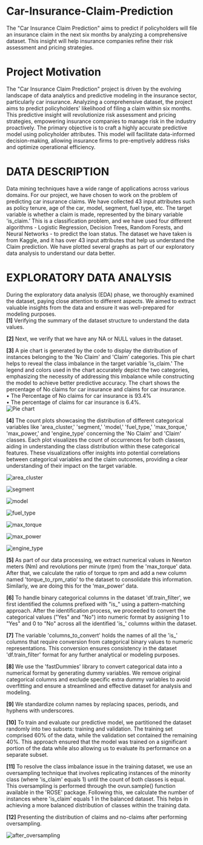 # Car-Insurance-Claim-Prediction
The "Car Insurance Claim Prediction" aims to predict if policyholders will file an insurance claim in the next six months by analyzing a comprehensive dataset. This insight will help insurance companies refine their risk assessment and pricing strategies. 

# Project Motivation
The "Car Insurance Claim Prediction" project is driven by the evolving landscape of data analytics and predictive modeling in the insurance sector, particularly car insurance. Analyzing a comprehensive dataset, the project aims to predict policyholders' likelihood of filing a claim within six months. This predictive insight will revolutionize risk assessment and pricing strategies, empowering insurance companies to manage risk in the industry proactively.
The primary objective is to craft a highly accurate predictive model using policyholder attributes. This model will facilitate data-informed decision-making, allowing insurance firms to pre-emptively address risks and optimize operational efficiency.

# DATA DESCRIPTION 
Data mining techniques have a wide range of applications across various domains. For our project, we have chosen to work on the problem of predicting car insurance claims. We have collected 43 input attributes such as policy tenure, age of the car, model, segment, fuel type, etc. The target variable is whether a claim is made, represented by the binary variable 'is_claim.’ This is a classification problem, and we have used four different algorithms - Logistic Regression, Decision Trees, Random Forests, and Neural Networks - to predict the loan status.
The dataset we have taken is from Kaggle, and it has over 43 input attributes that help us understand the Claim prediction. We have plotted several graphs as part of our exploratory data analysis to understand our data better.

# EXPLORATORY DATA ANALYSIS
During the exploratory data analysis (EDA) phase, we thoroughly examined the dataset, paying close attention to different aspects. We aimed to extract valuable insights from the data and ensure it was well-prepared for modeling purposes.  
**[1]**  Verifying the summary of the dataset structure to understand the data values.

**[2]**  Next, we verify that we have any NA or NULL values in the dataset.  

**[3]**  A pie chart is generated by the code to display the distribution of instances belonging to the 'No Claim' and 'Claim' categories. This pie chart helps to reveal the class imbalance in the target variable 'is_claim.' The legend and colors used in the chart accurately depict the two categories, emphasizing the necessity of addressing this imbalance while constructing the model to achieve better predictive accuracy.
The chart shows the percentage of No claims for car insurance and claims for car insurance.  
•	The Percentage of No claims for car insurance is 93.4%  
•	The percentage of claims for car insurance is 6.4%.  
![Pie chart](https://github.com/krishnaapurva/Car-Insurance-Claim-Prediction/assets/41700695/d8445aca-5817-4b73-8650-9a059e492481)


**[4]** The count plots showcasing the distribution of different categorical variables like 'area_cluster,' 'segment,' 'model,' 'fuel_type,' 'max_torque,' 'max_power,' and 'engine_type' concerning the 'No Claim' and 'Claim' classes. Each plot visualizes the count of occurrences for both classes, aiding in understanding the class distribution within these categorical features. These visualizations offer insights into potential correlations between categorical variables and the claim outcomes, providing a clear understanding of their impact on the target variable.  

![area_cluster](https://github.com/krishnaapurva/Car-Insurance-Claim-Prediction/assets/41700695/e3d5445a-38e9-4d40-baaa-bf526866c8da)

![segment](https://github.com/krishnaapurva/Car-Insurance-Claim-Prediction/assets/41700695/7836e176-963c-42c3-a6be-4a086ebfcfc5)

![model](https://github.com/krishnaapurva/Car-Insurance-Claim-Prediction/assets/41700695/da0c94f5-0d2e-4573-a6db-822523664a29)

![fuel_type](https://github.com/krishnaapurva/Car-Insurance-Claim-Prediction/assets/41700695/9a090d82-452e-4ecc-b947-180dd8ce7cd9)

![max_torque](https://github.com/krishnaapurva/Car-Insurance-Claim-Prediction/assets/41700695/5d28f828-98b2-4ac1-b8ba-c09b016024a5)

![max_power](https://github.com/krishnaapurva/Car-Insurance-Claim-Prediction/assets/41700695/0fcd079a-8d89-4a82-8d45-d9d2a5bc839f)

![engine_type](https://github.com/krishnaapurva/Car-Insurance-Claim-Prediction/assets/41700695/101152ce-d3c7-4b91-9130-2a7a18e357f1)


**[5]** As part of our data processing, we extract numerical values in Newton meters (Nm) and revolutions per minute (rpm) from the 'max_torque' data. After that, we calculate the ratio of torque to rpm and add a new column named 'torque_to_rpm_ratio' to the dataset to consolidate this information. Similarly, we are doing this for the ‘max_power’ data.  

**[6]** To handle binary categorical columns in the dataset 'df.train_filter', we first identified the columns prefixed with "is_" using a pattern-matching approach. After the identification process, we proceeded to convert the categorical values ("Yes" and "No") into numeric format by assigning 1 to "Yes" and 0 to "No" across all the identified 'is_' columns within the dataset.  

**[7]** The variable 'columns_to_convert' holds the names of all the 'is_' columns that require conversion from categorical binary values to numeric representations. This conversion ensures consistency in the dataset 'df.train_filter' format for any further analytical or modeling purposes.  

**[8]** We use the 'fastDummies' library to convert categorical data into a numerical format by generating dummy variables. We remove original categorical columns and exclude specific extra dummy variables to avoid overfitting and ensure a streamlined and effective dataset for analysis and modeling.  

**[9]** We standardize column names by replacing spaces, periods, and hyphens with underscores.  

**[10]** To train and evaluate our predictive model, we partitioned the dataset randomly into two subsets: training and validation. The training set comprised 60% of the data, while the validation set contained the remaining 40%. This approach ensured that the model was trained on a significant portion of the data while also allowing us to evaluate its performance on a separate subset.  

**[11]** To resolve the class imbalance issue in the training dataset, we use an oversampling technique that involves replicating instances of the minority class (where 'is_claim' equals 1) until the count of both classes is equal. This oversampling is performed through the ovun.sample() function available in the 'ROSE' package. Following this, we calculate the number of instances where 'is_claim' equals 1 in the balanced dataset. This helps in achieving a more balanced distribution of classes within the training data.  

**[12]** Presenting the distribution of claims and no-claims after performing oversampling.  

![after_oversampling](https://github.com/krishnaapurva/Car-Insurance-Claim-Prediction/assets/41700695/3339869d-a3ce-4741-b84e-4a44c845b707)








